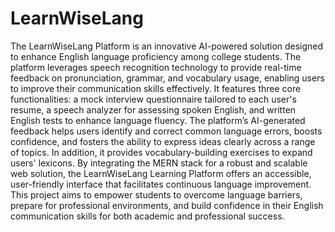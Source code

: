 # LearnWiseLang

The LearnWiseLang Platform is an innovative AI-powered solution designed to
enhance English language proficiency among college students. The platform
leverages speech recognition technology to provide real-time feedback on
pronunciation, grammar, and vocabulary usage, enabling users to improve their
communication skills effectively. It features three core functionalities: a mock
interview questionnaire tailored to each user's resume, a speech analyzer for assessing
spoken English, and written English tests to enhance language fluency.
The platform’s AI-generated feedback helps users identify and correct common
language errors, boosts confidence, and fosters the ability to express ideas clearly
across a range of topics. In addition, it provides vocabulary-building exercises to
expand users' lexicons. By integrating the MERN stack for a robust and scalable web
solution, the LearnWiseLang Learning Platform offers an accessible, user-friendly interface
that facilitates continuous language improvement. This project aims to empower
students to overcome language barriers, prepare for professional environments, and
build confidence in their English communication skills for both academic and
professional success.
